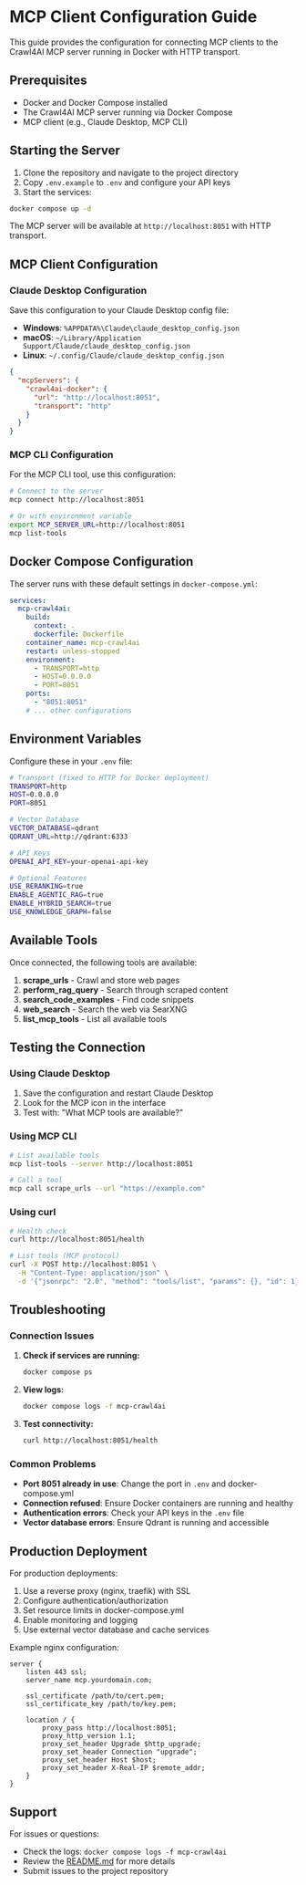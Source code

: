 # MCP Client Configuration Guide

This guide provides the configuration for connecting MCP clients to the Crawl4AI MCP server running in Docker with HTTP transport.

## Prerequisites

- Docker and Docker Compose installed
- The Crawl4AI MCP server running via Docker Compose
- MCP client (e.g., Claude Desktop, MCP CLI)

## Starting the Server

1. Clone the repository and navigate to the project directory
2. Copy `.env.example` to `.env` and configure your API keys
3. Start the services:

```bash
docker compose up -d
```

The MCP server will be available at `http://localhost:8051` with HTTP transport.

## MCP Client Configuration

### Claude Desktop Configuration

Save this configuration to your Claude Desktop config file:

- **Windows**: `%APPDATA%\Claude\claude_desktop_config.json`
- **macOS**: `~/Library/Application Support/Claude/claude_desktop_config.json`
- **Linux**: `~/.config/Claude/claude_desktop_config.json`

```json
{
  "mcpServers": {
    "crawl4ai-docker": {
      "url": "http://localhost:8051",
      "transport": "http"
    }
  }
}
```

### MCP CLI Configuration

For the MCP CLI tool, use this configuration:

```bash
# Connect to the server
mcp connect http://localhost:8051

# Or with environment variable
export MCP_SERVER_URL=http://localhost:8051
mcp list-tools
```

## Docker Compose Configuration

The server runs with these default settings in `docker-compose.yml`:

```yaml
services:
  mcp-crawl4ai:
    build:
      context: .
      dockerfile: Dockerfile
    container_name: mcp-crawl4ai
    restart: unless-stopped
    environment:
      - TRANSPORT=http
      - HOST=0.0.0.0
      - PORT=8051
    ports:
      - "8051:8051"
    # ... other configurations
```

## Environment Variables

Configure these in your `.env` file:

```bash
# Transport (fixed to HTTP for Docker deployment)
TRANSPORT=http
HOST=0.0.0.0
PORT=8051

# Vector Database
VECTOR_DATABASE=qdrant
QDRANT_URL=http://qdrant:6333

# API Keys
OPENAI_API_KEY=your-openai-api-key

# Optional Features
USE_RERANKING=true
ENABLE_AGENTIC_RAG=true
ENABLE_HYBRID_SEARCH=true
USE_KNOWLEDGE_GRAPH=false
```

## Available Tools

Once connected, the following tools are available:

1. **scrape_urls** - Crawl and store web pages
2. **perform_rag_query** - Search through scraped content
3. **search_code_examples** - Find code snippets
4. **web_search** - Search the web via SearXNG
5. **list_mcp_tools** - List all available tools

## Testing the Connection

### Using Claude Desktop

1. Save the configuration and restart Claude Desktop
2. Look for the MCP icon in the interface
3. Test with: "What MCP tools are available?"

### Using MCP CLI

```bash
# List available tools
mcp list-tools --server http://localhost:8051

# Call a tool
mcp call scrape_urls --url "https://example.com"
```

### Using curl

```bash
# Health check
curl http://localhost:8051/health

# List tools (MCP protocol)
curl -X POST http://localhost:8051 \
  -H "Content-Type: application/json" \
  -d '{"jsonrpc": "2.0", "method": "tools/list", "params": {}, "id": 1}'
```

## Troubleshooting

### Connection Issues

1. **Check if services are running:**
   ```bash
   docker compose ps
   ```

2. **View logs:**
   ```bash
   docker compose logs -f mcp-crawl4ai
   ```

3. **Test connectivity:**
   ```bash
   curl http://localhost:8051/health
   ```

### Common Problems

- **Port 8051 already in use**: Change the port in `.env` and docker-compose.yml
- **Connection refused**: Ensure Docker containers are running and healthy
- **Authentication errors**: Check your API keys in the `.env` file
- **Vector database errors**: Ensure Qdrant is running and accessible

## Production Deployment

For production deployments:

1. Use a reverse proxy (nginx, traefik) with SSL
2. Configure authentication/authorization
3. Set resource limits in docker-compose.yml
4. Enable monitoring and logging
5. Use external vector database and cache services

Example nginx configuration:

```nginx
server {
    listen 443 ssl;
    server_name mcp.yourdomain.com;
    
    ssl_certificate /path/to/cert.pem;
    ssl_certificate_key /path/to/key.pem;
    
    location / {
        proxy_pass http://localhost:8051;
        proxy_http_version 1.1;
        proxy_set_header Upgrade $http_upgrade;
        proxy_set_header Connection "upgrade";
        proxy_set_header Host $host;
        proxy_set_header X-Real-IP $remote_addr;
    }
}
```

## Support

For issues or questions:
- Check the logs: `docker compose logs -f mcp-crawl4ai`
- Review the [README.md](README.md) for more details
- Submit issues to the project repository